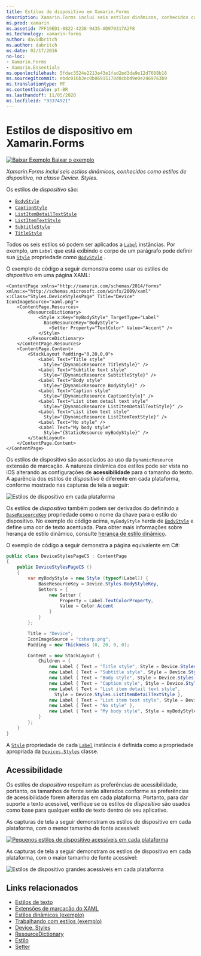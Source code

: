 ```yaml
---
title: Estilos de dispositivo em Xamarin.Forms
description: Xamarin.Forms inclui seis estilos dinâmicos, conhecidos como estilos de dispositivo, na classe Device. Styles. Este artigo explica como consumir os estilos de dispositivo em um Xamarin.Forms aplicativo.
ms.prod: xamarin
ms.assetid: 7FF19ED1-0822-4238-9435-AD970317A2F8
ms.technology: xamarin-forms
author: davidbritch
ms.author: dabritch
ms.date: 02/17/2016
no-loc:
- Xamarin.Forms
- Xamarin.Essentials
ms.openlocfilehash: 5fdac3524e2213e43e1fad2ed3da9e12d7608b16
ms.sourcegitcommit: ebdc016b3ec0b06915170d0cbbd9e0e2469763b9
ms.translationtype: MT
ms.contentlocale: pt-BR
ms.lasthandoff: 11/05/2020
ms.locfileid: "93374921"
---
```

# <a name="device-styles-in-no-locxamarinforms"></a>Estilos de dispositivo em Xamarin.Forms

[![Baixar Exemplo](~/media/shared/download.png) Baixar o exemplo](/samples/xamarin/xamarin-forms-samples/userinterface-styles-dynamicstyles)

_Xamarin.Forms inclui seis estilos dinâmicos, conhecidos como estilos de dispositivo, na classe Device. Styles._

Os estilos de *dispositivo* são:

- [`BodyStyle`](xref:Xamarin.Forms.Device.Styles.BodyStyle)
- [`CaptionStyle`](xref:Xamarin.Forms.Device.Styles.CaptionStyle)
- [`ListItemDetailTextStyle`](xref:Xamarin.Forms.Device.Styles.ListItemDetailTextStyle)
- [`ListItemTextStyle`](xref:Xamarin.Forms.Device.Styles.ListItemTextStyle)
- [`SubtitleStyle`](xref:Xamarin.Forms.Device.Styles.SubtitleStyle)
- [`TitleStyle`](xref:Xamarin.Forms.Device.Styles.TitleStyle)

Todos os seis estilos só podem ser aplicados a [`Label`](xref:Xamarin.Forms.Label) instâncias. Por exemplo, um `Label` que está exibindo o corpo de um parágrafo pode definir sua [`Style`](xref:Xamarin.Forms.NavigableElement.Style) propriedade como [`BodyStyle`](xref:Xamarin.Forms.Device.Styles.BodyStyle) .

O exemplo de código a seguir demonstra como usar os estilos de *dispositivo* em uma página XAML:

```xaml
<ContentPage xmlns="http://xamarin.com/schemas/2014/forms" xmlns:x="http://schemas.microsoft.com/winfx/2009/xaml" x:Class="Styles.DeviceStylesPage" Title="Device" IconImageSource="xaml.png">
    <ContentPage.Resources>
        <ResourceDictionary>
            <Style x:Key="myBodyStyle" TargetType="Label"
              BaseResourceKey="BodyStyle">
                <Setter Property="TextColor" Value="Accent" />
            </Style>
        </ResourceDictionary>
    </ContentPage.Resources>
    <ContentPage.Content>
        <StackLayout Padding="0,20,0,0">
            <Label Text="Title style"
              Style="{DynamicResource TitleStyle}" />
            <Label Text="Subtitle text style"
              Style="{DynamicResource SubtitleStyle}" />
            <Label Text="Body style"
              Style="{DynamicResource BodyStyle}" />
            <Label Text="Caption style"
              Style="{DynamicResource CaptionStyle}" />
            <Label Text="List item detail text style"
              Style="{DynamicResource ListItemDetailTextStyle}" />
            <Label Text="List item text style"
              Style="{DynamicResource ListItemTextStyle}" />
            <Label Text="No style" />
            <Label Text="My body style"
              Style="{StaticResource myBodyStyle}" />
        </StackLayout>
    </ContentPage.Content>
</ContentPage>
```

Os estilos de dispositivo são associados ao uso da `DynamicResource` extensão de marcação. A natureza dinâmica dos estilos pode ser vista no iOS alterando as configurações de **acessibilidade** para o tamanho do texto. A aparência dos estilos de *dispositivo* é diferente em cada plataforma, conforme mostrado nas capturas de tela a seguir:

![Estilos de dispositivo em cada plataforma](device-images/device-styles.png)

Os estilos de *dispositivo* também podem ser derivados do definindo a [`BaseResourceKey`](xref:Xamarin.Forms.Style.BaseResourceKey) propriedade como o nome da chave para o estilo do dispositivo. No exemplo de código acima, `myBodyStyle` herda de [`BodyStyle`](xref:Xamarin.Forms.Device.Styles.BodyStyle) e define uma cor de texto acentuada. Para obter mais informações sobre herança de estilo dinâmico, consulte [herança de estilo dinâmico](~/xamarin-forms/user-interface/styles/xaml/dynamic.md#dynamic-style-inheritance).

O exemplo de código a seguir demonstra a página equivalente em C#:

```csharp
public class DeviceStylesPageCS : ContentPage
{
    public DeviceStylesPageCS ()
    {
        var myBodyStyle = new Style (typeof(Label)) {
            BaseResourceKey = Device.Styles.BodyStyleKey,
            Setters = {
                new Setter {
                    Property = Label.TextColorProperty,
                    Value = Color.Accent
                }
            }
        };

        Title = "Device";
        IconImageSource = "csharp.png";
        Padding = new Thickness (0, 20, 0, 0);

        Content = new StackLayout {
            Children = {
                new Label { Text = "Title style", Style = Device.Styles.TitleStyle },
                new Label { Text = "Subtitle style", Style = Device.Styles.SubtitleStyle },
                new Label { Text = "Body style", Style = Device.Styles.BodyStyle },
                new Label { Text = "Caption style", Style = Device.Styles.CaptionStyle },
                new Label { Text = "List item detail text style",
                  Style = Device.Styles.ListItemDetailTextStyle },
                new Label { Text = "List item text style", Style = Device.Styles.ListItemTextStyle },
                new Label { Text = "No style" },
                new Label { Text = "My body style", Style = myBodyStyle }
            }
        };
    }
}
```

A [`Style`](xref:Xamarin.Forms.NavigableElement.Style) propriedade de cada [`Label`](xref:Xamarin.Forms.Label) instância é definida como a propriedade apropriada da [`Devices.Styles`](xref:Xamarin.Forms.Device.Styles) classe.

## <a name="accessibility"></a>Acessibilidade

Os estilos de *dispositivo* respeitam as preferências de acessibilidade, portanto, os tamanhos de fonte serão alterados conforme as preferências de acessibilidade forem alteradas em cada plataforma. Portanto, para dar suporte a texto acessível, verifique se os estilos de *dispositivo* são usados como base para qualquer estilo de texto dentro de seu aplicativo.

As capturas de tela a seguir demonstram os estilos de dispositivo em cada plataforma, com o menor tamanho de fonte acessível:

[![Pequenos estilos de dispositivo acessíveis em cada plataforma](device-images/minimum-size.png)](device-images/minimum-size-large.png#lightbox "Pequenos estilos de dispositivo acessíveis em cada plataforma")

As capturas de tela a seguir demonstram os estilos de dispositivo em cada plataforma, com o maior tamanho de fonte acessível:

![Estilos de dispositivo grandes acessíveis em cada plataforma](device-images/maximum-size.png)

## <a name="related-links"></a>Links relacionados

- [Estilos de texto](~/xamarin-forms/user-interface/text/styles.md)
- [Extensões de marcação do XAML](~/xamarin-forms/xaml/xaml-basics/xaml-markup-extensions.md)
- [Estilos dinâmicos (exemplo)](/samples/xamarin/xamarin-forms-samples/userinterface-styles-dynamicstyles)
- [Trabalhando com estilos (exemplo)](/samples/xamarin/xamarin-forms-samples/workingwithstyles)
- [Device. Styles](xref:Xamarin.Forms.Device.Styles)
- [ResourceDictionary](xref:Xamarin.Forms.ResourceDictionary)
- [Estilo](xref:Xamarin.Forms.Style)
- [Setter](xref:Xamarin.Forms.Setter)